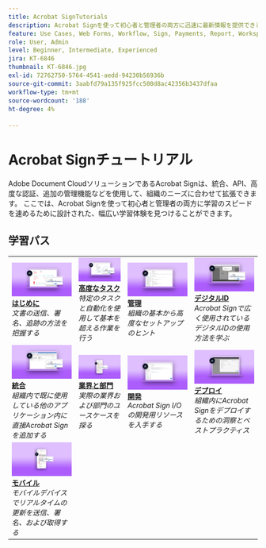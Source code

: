 ```yaml
---
title: Acrobat SignTutorials
description: Acrobat Signを使って初心者と管理者の両方に迅速に最新情報を提供できるように設計された、チュートリアル、ウェビナー、ユースケースのコレクションです
feature: Use Cases, Web Forms, Workflow, Sign, Payments, Report, Workspace, Deadline, Administration, Digital ID, Form, Integrations, Mobile, Skill Builder
role: User, Admin
level: Beginner, Intermediate, Experienced
jira: KT-6846
thumbnail: KT-6846.jpg
exl-id: 72762750-5764-4541-aedd-94230b56936b
source-git-commit: 3aabfd79a135f925fcc500d8ac42356b3437dfaa
workflow-type: tm+mt
source-wordcount: '188'
ht-degree: 4%

---
```


# Acrobat Signチュートリアル

Adobe Document CloudソリューションであるAcrobat Signは、統合、API、高度な認証、追加の管理機能などを使用して、組織のニーズに合わせて拡張できます。 ここでは、Acrobat Signを使って初心者と管理者の両方に学習のスピードを速めるために設計された、幅広い学習体験を見つけることができます。

<div id="recs-overview-body-1"></div>
<div id="recs-overview-body-2"></div>
<div id="recs-overview-body-3"></div>
<div id="recs-overview-body-4"></div>
<div id="recs-overview-body-5"></div>
<div id="recs-overview-body-6"></div>

## 学習パス

<table style="table-layout:fixed">
<tr>
  <td>
    <a href="sign-beginner-tutorials/beginner-users-overview.md">
      <img alt="はじめに" src="assets/getting-started.png" />
    </a>
    <div>
      <a href="sign-beginner-tutorials/beginner-users-overview.md"><strong>はじめに</strong></a>
      </div>
      <em>文書の送信、署名、追跡の方法を把握する</em>
      <br>
  </td>
  <td>
    <a href="sign-advanced-users/advanced-users-overview.md">
      <img alt="高度なタスク" src="assets/advanced-tasks.png" />
    </a>
    <div>
      <a href="sign-advanced-users/advanced-users-overview.md"><strong>高度なタスク</strong></a>
      </div>
      <em>特定のタスクと自動化を使用して基本を超える作業を行う</em>
      <br>
  </td>  
  <td>
    <a href="admin/intro-admin-overview.md">
      <img alt="管理者" src="assets/administer.png" />
    </a>
    <div>
      <a href="admin/intro-admin-overview.md"><strong>管理</strong></a>
      </div>
      <em>組織の基本から高度なセットアップのヒント</em>
      <br>
  </td>
  <td>
    <a href="digitalid/digitalid-overview.md">
      <img alt="デジタルID" src="assets/identity.png" />
    </a>
     <div>
      <a href="digitalid/digitalid-overview.md"><strong>デジタルID</strong></a>
      </div>
      <em>Acrobat Signで広く使用されているデジタルIDの使用方法を学ぶ</em>
      <br>
  </td>
</tr>
<tr>
  <td>
    <a href="integrations/integrations-overview.md">
      <img alt="統合" src="assets/integrations.png" />
    </a>
    <div>
      <a href="integrations/integrations-overview.md"><strong>統合</strong></a>
      </div>
      <em>組織内で既に使用している他のアプリケーション内に直接Acrobat Signを追加する</em>
      <br>
  </td>
  <td>
    <a href="sign-usecase/expand-inspire-overview.md">
      <img alt="業界と部門" src="assets/industries.png" />
    </a>
    <div>
      <a href="sign-usecase/expand-inspire-overview.md"><strong>業界と部門</strong></a>
      </div>
      <em>実際の業界および部門のユースケースを探る</em>
      <br>
  </td>
  <td>
    <a href="develop/develop-overview.md">
      <img alt="現像" src="assets/develop.png" />
    </a>
    <div>
      <a href="develop/develop-overview.md"><strong>開発</strong></a>
      </div>
      <em>Acrobat Sign I/Oの開発用リソースを入手する</em>
      <br>
  </td>
   <td>
    <a href="deploy-overview.md">
      <img alt="デプロイ" src="assets/deploy.png" />
    </a>
    <div>
      <a href="deploy-overview.md"><strong>デプロイ</strong></a>
      </div>
      <em>組織内にAcrobat Signをデプロイするための洞察とベストプラクティス</em>
      <br>
  </td>
</tr>
<tr>
  <td>
    <a href="mobile/mobile-overview.md">
      <img alt="モバイル" src="assets/mobile.png" />
    </a>
    <div>
      <a href="mobile/mobile-overview.md"><strong>モバイル</strong></a>
      </div>
      <em>モバイルデバイスでリアルタイムの更新を送信、署名、および取得する</em>
      <br>
  </td>  
</tr>
</table>
